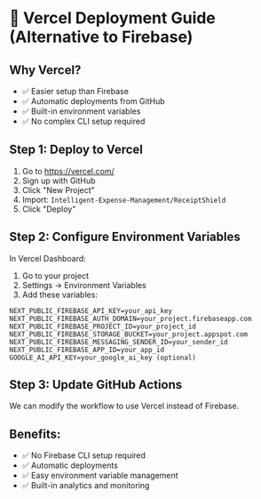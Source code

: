 # 🚀 Vercel Deployment Guide (Alternative to Firebase)

## Why Vercel?
- ✅ Easier setup than Firebase
- ✅ Automatic deployments from GitHub
- ✅ Built-in environment variables
- ✅ No complex CLI setup required

## Step 1: Deploy to Vercel
1. Go to https://vercel.com/
2. Sign up with GitHub
3. Click "New Project"
4. Import: `Intelligent-Expense-Management/ReceiptShield`
5. Click "Deploy"

## Step 2: Configure Environment Variables
In Vercel Dashboard:
1. Go to your project
2. Settings → Environment Variables
3. Add these variables:

```
NEXT_PUBLIC_FIREBASE_API_KEY=your_api_key
NEXT_PUBLIC_FIREBASE_AUTH_DOMAIN=your_project.firebaseapp.com
NEXT_PUBLIC_FIREBASE_PROJECT_ID=your_project_id
NEXT_PUBLIC_FIREBASE_STORAGE_BUCKET=your_project.appspot.com
NEXT_PUBLIC_FIREBASE_MESSAGING_SENDER_ID=your_sender_id
NEXT_PUBLIC_FIREBASE_APP_ID=your_app_id
GOOGLE_AI_API_KEY=your_google_ai_key (optional)
```

## Step 3: Update GitHub Actions
We can modify the workflow to use Vercel instead of Firebase.

## Benefits:
- ✅ No Firebase CLI setup required
- ✅ Automatic deployments
- ✅ Easy environment variable management
- ✅ Built-in analytics and monitoring

